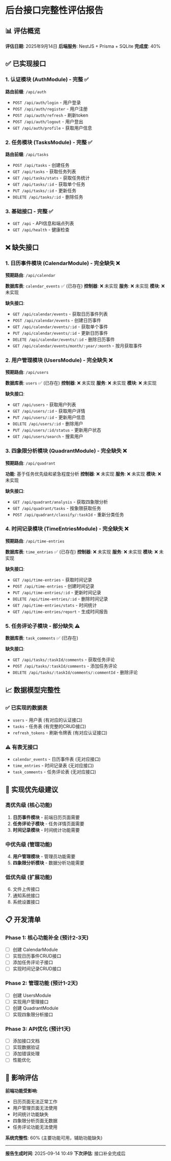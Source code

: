 # 后台接口完整性评估报告

## 📊 评估概览

**评估日期**: 2025年9月14日
**后端服务**: NestJS + Prisma + SQLite
**完成度**: 40%

## ✅ 已实现接口

### 1. 认证模块 (AuthModule) - 完整 ✅
**路由前缀**: `/api/auth`

- `POST /api/auth/login` - 用户登录
- `POST /api/auth/register` - 用户注册
- `POST /api/auth/refresh` - 刷新token
- `POST /api/auth/logout` - 用户登出
- `GET /api/auth/profile` - 获取用户信息

### 2. 任务模块 (TasksModule) - 完整 ✅
**路由前缀**: `/api/tasks`

- `POST /api/tasks` - 创建任务
- `GET /api/tasks` - 获取任务列表
- `GET /api/tasks/stats` - 获取任务统计
- `GET /api/tasks/:id` - 获取单个任务
- `PUT /api/tasks/:id` - 更新任务
- `DELETE /api/tasks/:id` - 删除任务

### 3. 基础接口 - 完整 ✅
- `GET /api` - API信息和端点列表
- `GET /api/health` - 健康检查

## ❌ 缺失接口

### 1. 日历事件模块 (CalendarModule) - 完全缺失 ❌
**预期路由**: `/api/calendar`

**数据库表**: `calendar_events` ✅ (已存在)
**控制器**: ❌ 未实现
**服务**: ❌ 未实现
**模块**: ❌ 未实现

**缺失接口**:
- `GET /api/calendar/events` - 获取日历事件列表
- `POST /api/calendar/events` - 创建日历事件
- `GET /api/calendar/events/:id` - 获取单个事件
- `PUT /api/calendar/events/:id` - 更新日历事件
- `DELETE /api/calendar/events/:id` - 删除日历事件
- `GET /api/calendar/events/month/:year/:month` - 按月获取事件

### 2. 用户管理模块 (UsersModule) - 完全缺失 ❌
**预期路由**: `/api/users`

**数据库表**: `users` ✅ (已存在)
**控制器**: ❌ 未实现
**服务**: ❌ 未实现
**模块**: ❌ 未实现

**缺失接口**:
- `GET /api/users` - 获取用户列表
- `GET /api/users/:id` - 获取用户详情
- `PUT /api/users/:id` - 更新用户信息
- `DELETE /api/users/:id` - 删除用户
- `PUT /api/users/:id/status` - 更新用户状态
- `GET /api/users/search` - 搜索用户

### 3. 四象限分析模块 (QuadrantModule) - 完全缺失 ❌
**预期路由**: `/api/quadrant`

**功能**: 基于任务优先级和紧急程度分析
**控制器**: ❌ 未实现
**服务**: ❌ 未实现
**模块**: ❌ 未实现

**缺失接口**:
- `GET /api/quadrant/analysis` - 获取四象限分析
- `GET /api/quadrant/tasks` - 按象限获取任务
- `POST /api/quadrant/classify/:taskId` - 重新分类任务

### 4. 时间记录模块 (TimeEntriesModule) - 完全缺失 ❌
**预期路由**: `/api/time-entries`

**数据库表**: `time_entries` ✅ (已存在)
**控制器**: ❌ 未实现
**服务**: ❌ 未实现
**模块**: ❌ 未实现

**缺失接口**:
- `GET /api/time-entries` - 获取时间记录
- `POST /api/time-entries` - 创建时间记录
- `PUT /api/time-entries/:id` - 更新时间记录
- `DELETE /api/time-entries/:id` - 删除时间记录
- `GET /api/time-entries/stats` - 时间统计
- `GET /api/time-entries/report` - 生成时间报告

### 5. 任务评论子模块 - 部分缺失 ⚠️
**数据库表**: `task_comments` ✅ (已存在)

**缺失接口**:
- `GET /api/tasks/:taskId/comments` - 获取任务评论
- `POST /api/tasks/:taskId/comments` - 添加任务评论
- `DELETE /api/tasks/:taskId/comments/:commentId` - 删除评论

## 📈 数据模型完整性

### ✅ 已实现的数据表
- `users` - 用户表 (有对应的认证接口)
- `tasks` - 任务表 (有完整的CRUD接口)
- `refresh_tokens` - 刷新令牌表 (有对应认证接口)

### ⚠️ 有表无接口
- `calendar_events` - 日历事件表 (无对应接口)
- `time_entries` - 时间记录表 (无对应接口)
- `task_comments` - 任务评论表 (无对应接口)

## 🔧 实现优先级建议

### 高优先级 (核心功能)
1. **日历事件模块** - 前端日历页面需要
2. **任务评论子模块** - 任务详情页面需要
3. **时间记录模块** - 时间统计功能需要

### 中优先级 (管理功能)
4. **用户管理模块** - 管理员功能需要
5. **四象限分析模块** - 数据分析功能需要

### 低优先级 (扩展功能)
6. 文件上传接口
7. 通知系统接口
8. 系统设置接口

## 📋 开发清单

### Phase 1: 核心功能补全 (预计2-3天)
- [ ] 创建 CalendarModule
- [ ] 实现日历事件CRUD接口
- [ ] 添加任务评论子接口
- [ ] 实现时间记录CRUD接口

### Phase 2: 管理功能 (预计1-2天)
- [ ] 创建 UsersModule
- [ ] 实现用户管理接口
- [ ] 创建 QuadrantModule
- [ ] 实现四象限分析接口

### Phase 3: API优化 (预计1天)
- [ ] 添加接口文档
- [ ] 实现数据验证
- [ ] 添加错误处理
- [ ] 性能优化

## 🚨 影响评估

**前端功能受影响**:
- 日历页面无法正常工作
- 用户管理页面无法使用
- 时间统计功能缺失
- 四象限分析页面无数据
- 任务评论功能无法使用

**系统完整性**: 60% (主要功能可用，辅助功能缺失)

---

**报告生成时间**: 2025-09-14 10:49
**下次评估**: 接口补全完成后